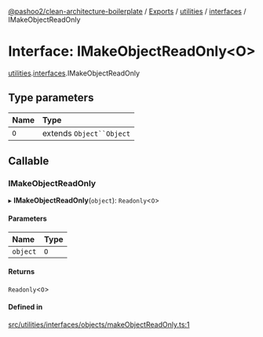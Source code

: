 [@pashoo2/clean-architecture-boilerplate](../README.md) / [Exports](../modules.md) / [utilities](../modules/utilities.md) / [interfaces](../modules/utilities.interfaces.md) / IMakeObjectReadOnly

# Interface: IMakeObjectReadOnly<O\>

[utilities](../modules/utilities.md).[interfaces](../modules/utilities.interfaces.md).IMakeObjectReadOnly

## Type parameters

| Name | Type |
| :------ | :------ |
| `O` | extends `Object``Object` |

## Callable

### IMakeObjectReadOnly

▸ **IMakeObjectReadOnly**(`object`): `Readonly`<`O`\>

#### Parameters

| Name | Type |
| :------ | :------ |
| `object` | `O` |

#### Returns

`Readonly`<`O`\>

#### Defined in

[src/utilities/interfaces/objects/makeObjectReadOnly.ts:1](https://github.com/pashoo2/clean-architecture-boilerplate/blob/914ff8c/src/utilities/interfaces/objects/makeObjectReadOnly.ts#L1)
